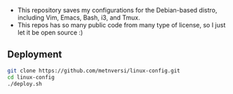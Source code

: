 - This repository saves my configurations for the Debian-based distro, including Vim, Emacs, Bash, i3, and Tmux.
- This repos has so many public code from many type of license, so I just let it be open source :)

## Deployment
```Bash
git clone https://github.com/metnversi/linux-config.git
cd linux-config
./deploy.sh
```

